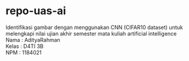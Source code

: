 # repo-uas-ai

Identifikasi gambar dengan menggunakan CNN (CIFAR10 dataset) untuk melengkapi nilai ujian akhir semester mata kuliah artificial intelligence <br>
Nama : AdityaRahman <br>
Kelas : D4TI 3B <br>
NPM : 1184021 <br>
